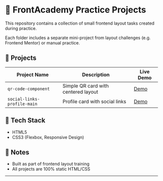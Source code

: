# 🧱 FrontAcademy Practice Projects

This repository contains a collection of small frontend layout tasks created during practice.

Each folder includes a separate mini-project from layout challenges (e.g. Frontend Mentor) or manual practice.

## 📁 Projects

| Project Name | Description | Live Demo |
|--------------|-------------|-----------|
| `qr-code-component` | Simple QR card with centered layout | <a href="./qr-code-component-main">Demo<a/>|
| `social-links-profile-main` | Profile card with social links | [Demo](https://cartnix.github.io/FrontAcademy/qr-code-component-main/)|

## 🚀 Tech Stack

- HTML5  
- CSS3 (Flexbox, Responsive Design)

## 📌 Notes

- Built as part of frontend layout training
- All projects are 100% static HTML/CSS

---
